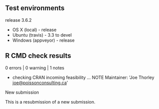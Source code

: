 ## Test environments

release 3.6.2

* OS X (local) - release
* Ubuntu (travis) - 3.3 to devel
* Windows (appveyor) - release

## R CMD check results

0 errors | 0 warning | 1 notes

* checking CRAN incoming feasibility ... NOTE
Maintainer: 'Joe Thorley <joe@poissonconsulting.ca>'

New submission

This is a resubmission of a new submission.
